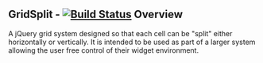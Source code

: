 GridSplit - [![Build Status](https://travis-ci.org/assetinfo/GridSplit.png)](https://travis-ci.org/assetinfo/GridSplit)
Overview
--------
A jQuery grid system designed so that each cell can be "split" either horizontally or vertically. It is intended to be used as part of a larger system allowing the user free control of their widget environment. 


